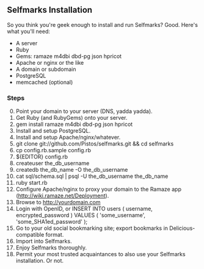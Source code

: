 ## Selfmarks Installation

So you think you're geek enough to install and run Selfmarks?  Good.
Here's what you'll need:

  * A server
  * Ruby
  * Gems: ramaze m4dbi dbd-pg json hpricot
  * Apache or nginx or the like
  * A domain or subdomain
  * PostgreSQL
  * memcached (optional)

### Steps

0. Point your domain to your server (DNS, yadda yadda).
0. Get Ruby (and RubyGems) onto your server.
1. gem install ramaze m4dbi dbd-pg json hpricot
2. Install and setup PostgreSQL.
3. Install and setup Apache/nginx/whatever.
4. git clone git://github.com/Pistos/selfmarks.git && cd selfmarks
5. cp config.rb.sample config.rb
6. ${EDITOR} config.rb
7. createuser the_db_username
8. createdb the_db_name -O the_db_username
9. cat sql/schema.sql | psql -U the_db_username the_db_name
10. ruby start.rb
11. Configure Apache/nginx to proxy your domain to the Ramaze app (http://wiki.ramaze.net/Deployment).
12. Browse to http://yourdomain.com
13. Login with OpenID, or
      INSERT INTO users ( username, encrypted_password )
      VALUES ( 'some_username', 'some_SHA1ed_password' );
14. Go to your old social bookmarking site; export bookmarks in Delicious-compatible format.
15. Import into Selfmarks.
16. Enjoy Selfmarks thoroughly.
17. Permit your most trusted acquaintances to also use your Selfmarks installation.  Or not.
